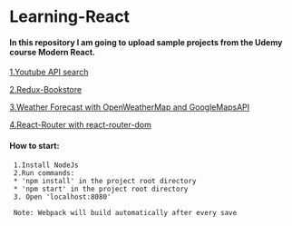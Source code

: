 # Learning-React

#### In this repository I am going to upload sample projects from the Udemy course Modern React. 

[1.Youtube API search](/1.YouTube-API-Search)

[2.Redux-Bookstore](/2.Redux-books)

[3.Weather Forecast with OpenWeatherMap and GoogleMapsAPI](/3.WeatherForecast)

[4.React-Router with react-router-dom](/4.React-Router)

#### How to start: 
     1.Install NodeJs
     2.Run commands:
     * 'npm install' in the project root directory
     * 'npm start' in the project root directory
     3. Open 'localhost:8080'
     
     Note: Webpack will build automatically after every save
